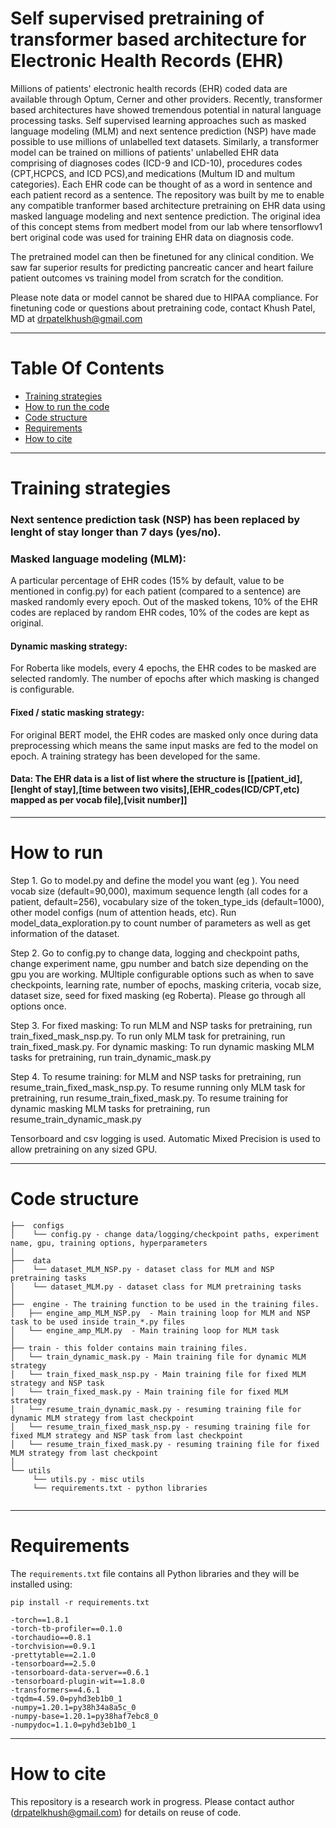 # Self supervised pretraining of transformer based architecture for Electronic Health Records (EHR)

Millions of patients' electronic health records (EHR) coded data are available through Optum, Cerner and other providers. Recently, transformer based architectures have showed tremendous potential in natural language processing tasks. Self supervised learning approaches such as masked language modeling (MLM) and next sentence prediction (NSP) have made possible to use millions of unlabelled text datasets. Similarly, a transformer model can be trained on millions of patients' unlabelled EHR data comprising of diagnoses codes (ICD-9 and ICD-10), procedures codes (CPT,HCPCS, and ICD PCS),and medications (Multum ID and multum categories). Each EHR code can be thought of as a word in sentence and each patient record as a sentence. The repository was built by me to enable any compatible tranformer based architecture pretraining on EHR data using masked language modeling and next sentence prediction. The original idea of this concept stems from medbert model from our lab where tensorflowv1 bert original code was used for training EHR data on diagnosis code.

The pretrained model can then be finetuned for any clinical condition. We saw far superior results for predicting pancreatic cancer and heart failure patient outcomes vs training model from scratch for the condition.

Please note data or model cannot be shared due to HIPAA compliance. For finetuning code or questions about pretraining code, contact Khush Patel, MD at drpatelkhush@gmail.com 

<hr />

# Table Of Contents
-  [Training strategies](#Training-strategies)
-  [How to run the code](#How-to-run)
-  [Code structure](#Code-structure)
-  [Requirements](#Requirements)
-  [How to cite](#How-to-cite)

<hr />

# Training strategies

### Next sentence prediction task (NSP) has been replaced by lenght of stay longer than 7 days (yes/no).

### Masked language modeling (MLM): 

A particular percentage of EHR codes (15% by default, value to be mentioned in config.py) for each patient (compared to a sentence) are masked randomly every    epoch. Out of the masked tokens, 10% of the EHR codes are replaced by random EHR codes, 10% of the codes are kept as original. 
    
#### Dynamic masking strategy:
For Roberta like models, every 4 epochs, the EHR codes to be masked are selected randomly. The number of epochs after which masking is changed is configurable.
    
#### Fixed / static masking strategy:
For original BERT model, the EHR codes are masked only once during data preprocessing which means the same input masks are fed to the model on epoch. A training strategy has been developed for the same.    

#### Data: The EHR data is a list of list where the structure is [[patient_id],[lenght of stay],[time between two visits],[EHR_codes(ICD/CPT,etc) mapped as per vocab file],[visit number]]
    
<hr />

# How to run

Step 1. Go to model.py and define the model you want (eg ). You need vocab size (default=90,000), maximum sequence length (all codes for a patient, default=256),  vocabulary size of the token_type_ids (default=1000), other model configs (num of attention heads, etc). Run model_data_exploration.py to count number of parameters as well as get information of the dataset. 

Step 2. Go to config.py to change data, logging and checkpoint paths, change experiment name, gpu number and batch size depending on the gpu you are working. MUltiple configurable options such as when to save checkpoints, learning rate, number of epochs, masking criteria, vocab size, dataset size, seed for fixed masking (eg Roberta). Please go through all options once.

Step 3. 
For fixed masking: 
To run MLM and NSP tasks for pretraining, run train_fixed_mask_nsp.py. To run only MLM task for pretraining, run train_fixed_mask.py. For dynamic masking:
To run dynamic masking MLM tasks for pretraining, run train_dynamic_mask.py

Step 4. 
To resume training: for MLM and NSP tasks for pretraining, run resume_train_fixed_mask_nsp.py. To resume running only MLM task for pretraining, run resume_train_fixed_mask.py. To resume training for dynamic masking MLM tasks for pretraining, run resume_train_dynamic_mask.py

Tensorboard and csv logging is used. Automatic Mixed Precision is used to allow pretraining on any sized GPU.

<hr />

# Code structure
```
├──  configs
│    └── config.py - change data/logging/checkpoint paths, experiment name, gpu, training options, hyperparameters
│
├──  data  
│    └── dataset_MLM_NSP.py - dataset class for MLM and NSP pretraining tasks
│    └── dataset_MLM.py - dataset class for MLM pretraining tasks
│
├──  engine - The training function to be used in the training files.
│   ├── engine_amp_MLM_NSP.py  - Main training loop for MLM and NSP task to be used inside train_*.py files
│   └── engine_amp_MLM.py  - Main training loop for MLM task
│
├── train - this folder contains main training files. 
│   └── train_dynamic_mask.py - Main training file for dynamic MLM strategy
│   └── train_fixed_mask_nsp.py - Main training file for fixed MLM strategy and NSP task
│   └── train_fixed_mask.py - Main training file for fixed MLM strategy 
│   └── resume_train_dynamic_mask.py - resuming training file for dynamic MLM strategy from last checkpoint
│   └── resume_train_fixed_mask_nsp.py - resuming training file for fixed MLM strategy and NSP task from last checkpoint
│   └── resume_train_fixed_mask.py - resuming training file for fixed MLM strategy from last checkpoint
│ 
└── utils
     └── utils.py - misc utils 
     └── requirements.txt - python libraries
     
```
<hr />

# Requirements
The `requirements.txt` file contains all Python libraries and they will be installed using:
```
pip install -r requirements.txt
```
    -torch==1.8.1
    -torch-tb-profiler==0.1.0
    -torchaudio==0.8.1
    -torchvision==0.9.1
    -prettytable==2.1.0
    -tensorboard==2.5.0
    -tensorboard-data-server==0.6.1
    -tensorboard-plugin-wit==1.8.0
    -transformers==4.6.1
    -tqdm=4.59.0=pyhd3eb1b0_1
    -numpy=1.20.1=py38h34a8a5c_0
    -numpy-base=1.20.1=py38haf7ebc8_0
    -numpydoc=1.1.0=pyhd3eb1b0_1

<hr />

# How to cite
This repository is a research work in progress. Please contact author (drpatelkhush@gmail.com) for details on reuse of code.



